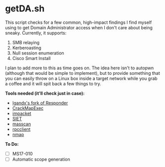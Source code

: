 # getDA.sh

This script checks for a few common, high-impact findings I find myself using to get Domain Administrator access when I don't care about being sneaky. Currently, it supports:  

1. SMB relaying  
2. Kerberoasting  
3. Null session enumeration  
4. Cisco Smart Install  

I plan to add more to this as time goes on. The idea here isn't to autopwn (although that would be simple to implement), but to provide something that you can easily throw on a Linux box inside a target network while you grab a coffee and it will spit back a few things to try.  

**Tools needed (it'll check just in case):**  
- [lgandx's fork of Responder](https://github.com/lgandx/Responder)  
- [CrackMapExec](https://github.com/byt3bl33d3r/CrackMapExec)  
- [impacket](https://github.com/CoreSecurity/impacket)  
- [SIET](https://github.com/Sab0tag3d/SIET)  
- [masscan](https://github.com/robertdavidgraham/masscan)  
- [rpcclient](https://www.samba.org/samba/docs/man/manpages-3/rpcclient.1.html)  
- [nmap](https://nmap.org/)  


**To Do:**
- [ ] MS17-010
- [ ] Automatic scope generation
